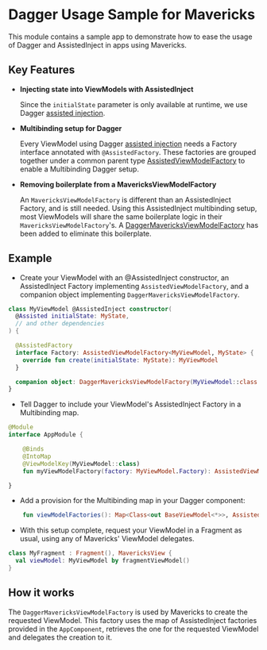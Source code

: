 # Dagger Usage Sample for Mavericks

This module contains a sample app to demonstrate how to ease the usage of Dagger and AssistedInject in apps using Mavericks.

## Key Features

* **Injecting state into ViewModels with AssistedInject**
  
  Since the `initialState` parameter is only available at runtime, we use Dagger [assisted injection](https://dagger.dev/dev-guide/assisted-injection).

* **Multibinding setup for Dagger**

  Every ViewModel using Dagger [assisted injection](https://dagger.dev/dev-guide/assisted-injection) needs a Factory interface annotated with `@AssistedFactory`. These factories are grouped together under a common parent type [AssistedViewModelFactory](src/main/java/com/airbnb/mavericks/hellodagger/di/AssistedViewModelFactory.kt) to enable a Multibinding Dagger setup.

* **Removing boilerplate from a MavericksViewModelFactory**

  An `MavericksViewModelFactory` is different than an AssistedInject Factory, and is still needed. Using this AssistedInject multibinding setup, most ViewModels will share the same boilerplate logic in their `MavericksViewModelFactory`'s. A [DaggerMavericksViewModelFactory](https://github.com/airbnb/mavericks/blob/master/hellodagger/src/main/java/com/airbnb/mvrx/hellodagger/di/DaggerMavericksViewModelFactory.kt) has been added to eliminate this boilerplate.

## Example

* Create your ViewModel with an @AssistedInject constructor, an AssistedInject Factory implementing `AssistedViewModelFactory`, and a companion object implementing `DaggerMavericksViewModelFactory`.

```kotlin
class MyViewModel @AssistedInject constructor(
  @Assisted initialState: MyState,
  // and other dependencies
) {

  @AssistedFactory
  interface Factory: AssistedViewModelFactory<MyViewModel, MyState> {
    override fun create(initialState: MyState): MyViewModel
  }

  companion object: DaggerMavericksViewModelFactory(MyViewModel::class.java)
}
```

* Tell Dagger to include your ViewModel's AssistedInject Factory in a Multibinding map.

```kotlin
@Module
interface AppModule {

    @Binds
    @IntoMap
    @ViewModelKey(MyViewModel::class)
    fun myViewModelFactory(factory: MyViewModel.Factory): AssistedViewModelFactory<*, *>

}
```

* Add a provision for the Multibinding map in your Dagger component:

```kotlin
    fun viewModelFactories(): Map<Class<out BaseViewModel<*>>, AssistedViewModelFactory<*, *>>
```

* With this setup complete, request your ViewModel in a Fragment as usual, using any of Mavericks' ViewModel delegates.

```kotlin
class MyFragment : Fragment(), MavericksView {
  val viewModel: MyViewModel by fragmentViewModel()
}
```

## How it works

The `DaggerMavericksViewModelFactory` is used by Mavericks to create the requested ViewModel. This factory uses the map of AssistedInject factories provided in the `AppComponent`, retrieves the one for the requested ViewModel and delegates the creation to it.

